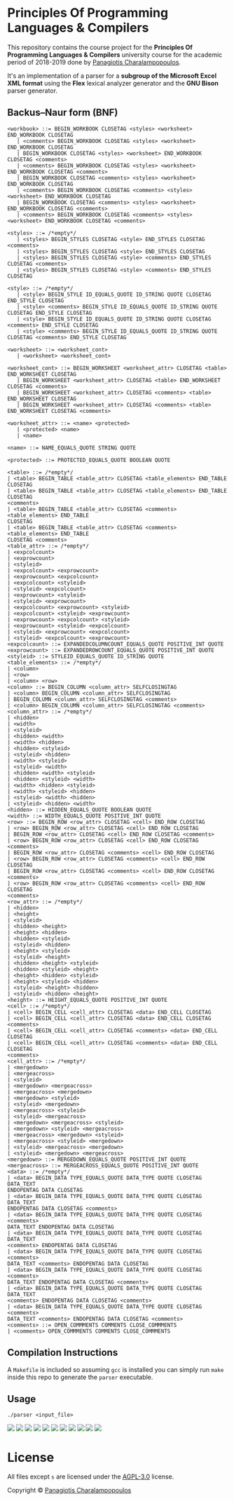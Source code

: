 # Principles Of Programming Languages & Compilers

This repository contains the course project for the **Principles Of Programming Languages & Compilers**
university course for the academic period of 2018-2019 done by <a
href="https://github.com/PARVD0XSVPR3ME">Panagiotis Charalampopoulos</a>.

It's an implementation of a parser for a **subgroup of the Microsoft Excel XML format** using the **Flex**
lexical analyzer generator and the **GNU Bison** parser generator.

## Backus–Naur form (BNF)

```bnf
<workbook> ::= BEGIN_WORKBOOK CLOSETAG <styles> <worksheet> END_WORKBOOK CLOSETAG
   | <comments> BEGIN_WORKBOOK CLOSETAG <styles> <worksheet> END_WORKBOOK CLOSETAG
   | BEGIN_WORKBOOK CLOSETAG <styles> <worksheet> END_WORKBOOK CLOSETAG <comments>
   | <comments> BEGIN_WORKBOOK CLOSETAG <styles> <worksheet> END_WORKBOOK CLOSETAG <comments>
   | BEGIN_WORKBOOK CLOSETAG <comments> <styles> <worksheet> END_WORKBOOK CLOSETAG
   | <comments> BEGIN_WORKBOOK CLOSETAG <comments> <styles> <worksheet> END_WORKBOOK CLOSETAG
   | BEGIN_WORKBOOK CLOSETAG <comments> <styles> <worksheet> END_WORKBOOK CLOSETAG <comments>
   | <comments> BEGIN_WORKBOOK CLOSETAG <comments> <styles> <worksheet> END_WORKBOOK CLOSETAG <comments>

<styles> ::= /*empty*/
   | <styles> BEGIN_STYLES CLOSETAG <style> END_STYLES CLOSETAG <comments>
   | <styles> BEGIN_STYLES CLOSETAG <style> END_STYLES CLOSETAG
   | <styles> BEGIN_STYLES CLOSETAG <style> <comments> END_STYLES CLOSETAG <comments>
   | <styles> BEGIN_STYLES CLOSETAG <style> <comments> END_STYLES CLOSETAG

<style> ::= /*empty*/
   | <style> BEGIN_STYLE ID_EQUALS_QUOTE ID_STRING QUOTE CLOSETAG END_STYLE CLOSETAG
   | <style> <comments> BEGIN_STYLE ID_EQUALS_QUOTE ID_STRING QUOTE CLOSETAG END_STYLE CLOSETAG
   | <style> BEGIN_STYLE ID_EQUALS_QUOTE ID_STRING QUOTE CLOSETAG <comments> END_STYLE CLOSETAG
   | <style> <comments> BEGIN_STYLE ID_EQUALS_QUOTE ID_STRING QUOTE CLOSETAG <comments> END_STYLE CLOSETAG

<worksheet> ::= <worksheet_cont>
   | <worksheet> <worksheet_cont>

<worksheet_cont> ::= BEGIN_WORKSHEET <worksheet_attr> CLOSETAG <table> END_WORKSHEET CLOSETAG
   | BEGIN_WORKSHEET <worksheet_attr> CLOSETAG <table> END_WORKSHEET CLOSETAG <comments>
   | BEGIN_WORKSHEET <worksheet_attr> CLOSETAG <comments> <table> END_WORKSHEET CLOSETAG
   | BEGIN_WORKSHEET <worksheet_attr> CLOSETAG <comments> <table> END_WORKSHEET CLOSETAG <comments>

<worksheet_attr> ::= <name> <protected>
   | <protected> <name>
   | <name>

<name> ::= NAME_EQUALS_QUOTE STRING QUOTE

<protected> ::= PROTECTED_EQUALS_QUOTE BOOLEAN QUOTE

<table> ::= /*empty*/
| <table> BEGIN_TABLE <table_attr> CLOSETAG <table_elements> END_TABLE CLOSETAG
| <table> BEGIN_TABLE <table_attr> CLOSETAG <table_elements> END_TABLE CLOSETAG
<comments>
| <table> BEGIN_TABLE <table_attr> CLOSETAG <comments> <table_elements> END_TABLE
CLOSETAG
| <table> BEGIN_TABLE <table_attr> CLOSETAG <comments> <table_elements> END_TABLE
CLOSETAG <comments>
<table_attr> ::= /*empty*/
| <expcolcount>
| <exprowcount>
| <styleid>
| <expcolcount> <exprowcount>
| <exprowcount> <expcolcount>
| <expcolcount> <styleid>
| <styleid> <expcolcount>
| <exprowcount> <styleid>
| <styleid> <exprowcount>
| <expcolcount> <exprowcount> <styleid>
| <expcolcount> <styleid> <exprowcount>
| <exprowcount> <expcolcount> <styleid>
| <exprowcount> <styleid> <expcolcount>
| <styleid> <exprowcount> <expcolcount>
| <styleid> <expcolcount> <exprowcount>
<expcolcount> ::= EXPANDEDCOLUMNCOUNT_EQUALS_QUOTE POSITIVE_INT QUOTE
<exprowcount> ::= EXPANDEDROWCOUNT_EQUALS_QUOTE POSITIVE_INT QUOTE
<styleid> ::= STYLEID_EQUALS_QUOTE ID_STRING QUOTE
<table_elements> ::= /*empty*/
| <column>
| <row>
| <column> <row>
<column> ::= BEGIN_COLUMN <column_attr> SELFCLOSINGTAG
| <column> BEGIN_COLUMN <column_attr> SELFCLOSINGTAG
| BEGIN_COLUMN <column_attr> SELFCLOSINGTAG <comments>
| <column> BEGIN_COLUMN <column_attr> SELFCLOSINGTAG <comments>
<column_attr> ::= /*empty*/
| <hidden>
| <width>
| <styleid>
| <hidden> <width>
| <width> <hidden>
| <hidden> <styleid>
| <styleid> <hidden>
| <width> <styleid>
| <styleid> <width>
| <hidden> <width> <styleid>
| <hidden> <styleid> <width>
| <width> <hidden> <styleid>
| <width> <styleid> <hidden>
| <styleid> <width> <hidden>
| <styleid> <hidden> <width>
<hidden> ::= HIDDEN_EQUALS_QUOTE BOOLEAN QUOTE
<width> ::= WIDTH_EQUALS_QUOTE POSITIVE_INT QUOTE
<row> ::= BEGIN_ROW <row_attr> CLOSETAG <cell> END_ROW CLOSETAG
| <row> BEGIN_ROW <row_attr> CLOSETAG <cell> END_ROW CLOSETAG
| BEGIN_ROW <row_attr> CLOSETAG <cell> END_ROW CLOSETAG <comments>
| <row> BEGIN_ROW <row_attr> CLOSETAG <cell> END_ROW CLOSETAG <comments>
| BEGIN_ROW <row_attr> CLOSETAG <comments> <cell> END_ROW CLOSETAG
| <row> BEGIN_ROW <row_attr> CLOSETAG <comments> <cell> END_ROW CLOSETAG
| BEGIN_ROW <row_attr> CLOSETAG <comments> <cell> END_ROW CLOSETAG <comments>
| <row> BEGIN_ROW <row_attr> CLOSETAG <comments> <cell> END_ROW CLOSETAG
<comments>
<row_attr> ::= /*empty*/
| <hidden>
| <height>
| <styleid>
| <hidden> <height>
| <height> <hidden>
| <hidden> <styleid>
| <styleid> <hidden>
| <height> <styleid>
| <styleid> <height>
| <hidden> <height> <styleid>
| <hidden> <styleid> <height>
| <height> <hidden> <styleid>
| <height> <styleid> <hidden>
| <styleid> <height> <hidden>
| <styleid> <hidden> <height>
<height> ::= HEIGHT_EQUALS_QUOTE POSITIVE_INT QUOTE
<cell> ::= /*empty*/
| <cell> BEGIN_CELL <cell_attr> CLOSETAG <data> END_CELL CLOSETAG
| <cell> BEGIN_CELL <cell_attr> CLOSETAG <data> END_CELL CLOSETAG <comments>
| <cell> BEGIN_CELL <cell_attr> CLOSETAG <comments> <data> END_CELL CLOSETAG
| <cell> BEGIN_CELL <cell_attr> CLOSETAG <comments> <data> END_CELL CLOSETAG
<comments>
<cell_attr> ::= /*empty*/
| <mergedown>
| <mergeacross>
| <styleid>
| <mergedown> <mergeacross>
| <mergeacross> <mergedown>
| <mergedown> <styleid>
| <styleid> <mergedown>
| <mergeacross> <styleid>
| <styleid> <mergeacross>
| <mergedown> <mergeacross> <styleid>
| <mergedown> <styleid> <mergeacross>
| <mergeacross> <mergedown> <styleid>
| <mergeacross> <styleid> <mergedown>
| <styleid> <mergeacross> <mergedown>
| <styleid> <mergedown> <mergeacross>
<mergedown> ::= MERGEDOWN_EQUALS_QUOTE POSITIVE_INT QUOTE
<mergeacross> ::= MERGEACROSS_EQUALS_QUOTE POSITIVE_INT QUOTE
<data> ::= /*empty*/
| <data> BEGIN_DATA TYPE_EQUALS_QUOTE DATA_TYPE QUOTE CLOSETAG DATA_TEXT
ENDOPENTAG DATA CLOSETAG
| <data> BEGIN_DATA TYPE_EQUALS_QUOTE DATA_TYPE QUOTE CLOSETAG DATA_TEXT
ENDOPENTAG DATA CLOSETAG <comments>
| <data> BEGIN_DATA TYPE_EQUALS_QUOTE DATA_TYPE QUOTE CLOSETAG <comments>
DATA_TEXT ENDOPENTAG DATA CLOSETAG
| <data> BEGIN_DATA TYPE_EQUALS_QUOTE DATA_TYPE QUOTE CLOSETAG DATA_TEXT
<comments> ENDOPENTAG DATA CLOSETAG
| <data> BEGIN_DATA TYPE_EQUALS_QUOTE DATA_TYPE QUOTE CLOSETAG <comments>
DATA_TEXT <comments> ENDOPENTAG DATA CLOSETAG
| <data> BEGIN_DATA TYPE_EQUALS_QUOTE DATA_TYPE QUOTE CLOSETAG <comments>
DATA_TEXT ENDOPENTAG DATA CLOSETAG <comments>
| <data> BEGIN_DATA TYPE_EQUALS_QUOTE DATA_TYPE QUOTE CLOSETAG DATA_TEXT
<comments> ENDOPENTAG DATA CLOSETAG <comments>
| <data> BEGIN_DATA TYPE_EQUALS_QUOTE DATA_TYPE QUOTE CLOSETAG <comments>
DATA_TEXT <comments> ENDOPENTAG DATA CLOSETAG <comments>
<comments> ::= OPEN_COMMMENTS COMMENTS CLOSE_COMMMENTS
| <comments> OPEN_COMMMENTS COMMENTS CLOSE_COMMMENTS
```


## Compilation Instructions
A `Makefile` is included so assuming `gcc` is installed you can simply run `make` inside this repo to generate
the `parser` executable.

## Usage

`./parser <input_file>`

![](img/2022.02.01-02.58.43.screenshot.png)
![](img/2022.02.01-02.59.46.screenshot.png)
![](img/2022.02.01-03.00.21.screenshot.png)
![](img/2022.02.01-03.00.44.screenshot.png)
![](img/2022.02.01-03.01.53.screenshot.png)
![](img/2022.02.01-03.02.41.screenshot.png)
![](img/2022.02.01-03.03.13.screenshot.png)
![](img/2022.02.01-03.04.21.screenshot.png)
![](img/2022.02.01-03.04.41.screenshot.png)
![](img/2022.02.01-03.04.56.screenshot.png)
![](img/2022.02.01-03.05.23.screenshot.png)

# License
All files except `s` are licensed under the
[AGPL-3.0](https://www.gnu.org/licenses/agpl-3.0.en.html) license.

Copyright © <a href="https://github.com/PARVD0XSVPR3ME">Panagiotis Charalampopoulos</a>
